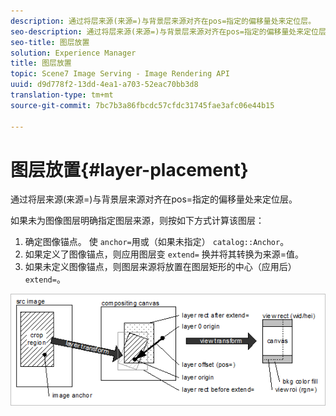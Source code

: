 ```yaml
---
description: 通过将层来源(来源=)与背景层来源对齐在pos=指定的偏移量处来定位层。
seo-description: 通过将层来源(来源=)与背景层来源对齐在pos=指定的偏移量处来定位层。
seo-title: 图层放置
solution: Experience Manager
title: 图层放置
topic: Scene7 Image Serving - Image Rendering API
uuid: d9d778f2-13dd-4ea1-a703-52eac70bb3d8
translation-type: tm+mt
source-git-commit: 7bc7b3a86fbcdc57cfdc31745fae3afc06e44b15

---
```



# 图层放置{#layer-placement}

通过将层来源(来源=)与背景层来源对齐在pos=指定的偏移量处来定位层。

如果未为图像图层明确指定图层来源，则按如下方式计算该图层：

1. 确定图像锚点。 使 `anchor=`用或（如果未指定） `catalog::Anchor`。
1. 如果定义了图像锚点，则应用图层变 `extend=` 换并将其转换为来源=值。
1. 如果未定义图像锚点，则图层来源将放置在图层矩形的中心（应用后） `extend=`。

![](assets/layerplacement.png)

